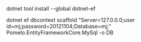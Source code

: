 dotnet tool install --global dotnet-ef

dotnet ef dbcontext scaffold "Server=127.0.0.0;user id=mj;password=20121104;Database=mj;" Pomelo.EntityFrameworkCore.MySql -o DB